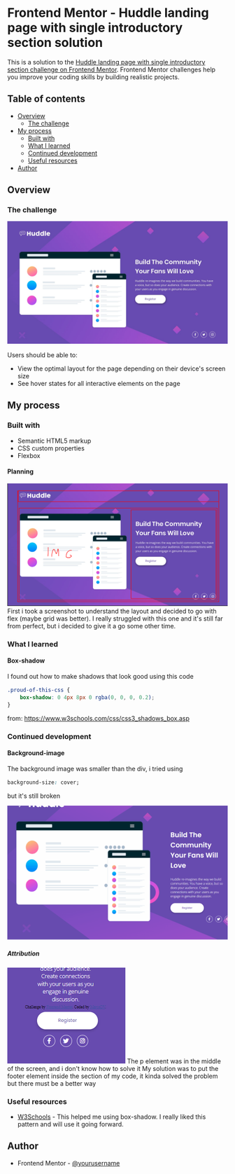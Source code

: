 # Frontend Mentor - Huddle landing page with single introductory section solution

This is a solution to the [Huddle landing page with single introductory section challenge on Frontend Mentor](https://www.frontendmentor.io/challenges/huddle-landing-page-with-a-single-introductory-section-B_2Wvxgi0). Frontend Mentor challenges help you improve your coding skills by building realistic projects. 

## Table of contents

- [Overview](#overview)
  - [The challenge](#the-challenge)
- [My process](#my-process)
  - [Built with](#built-with)
  - [What I learned](#what-i-learned)
  - [Continued development](#continued-development)
  - [Useful resources](#useful-resources)
- [Author](#author)

## Overview

### The challenge

![](./design/desktop-design.jpg/)

Users should be able to:


- View the optimal layout for the page depending on their device's screen size
- See hover states for all interactive elements on the page

## My process

### Built with

- Semantic HTML5 markup
- CSS custom properties
- Flexbox

#### Planning
![](./report/Screenshot_1.png/)
First i took a screenshot to understand the layout and decided to go with flex (maybe grid was better).
I really struggled with this one and it's still far from perfect, but i decided to give it a go some other time.
    

### What I learned

#### Box-shadow
I found out how to make shadows that look good using this code
```css
.proud-of-this-css {
    box-shadow: 0 4px 8px 0 rgba(0, 0, 0, 0.2);
}
```
from: https://www.w3schools.com/css/css3_shadows_box.asp


### Continued development

#### Background-image
The background image was smaller than the div, i tried using 
```css
background-size: cover;
```
but it's still broken

![](./report/Background.gif/)

##### Attribution
![](./report/atribuicoes.png/)
The p element was in the middle of the screen, and i don't know how to solve it
My solution was to put the footer element inside the section of my code, it kinda solved the problem but there must be a better way


### Useful resources

- [W3Schools](https://www.w3schools.com/css/css3_shadows_box.asp) - This helped me using box-shadow. I really liked this pattern and will use it going forward.

## Author

- Frontend Mentor - [@yourusername](https://www.frontendmentor.io/profile/MarcoDV47)